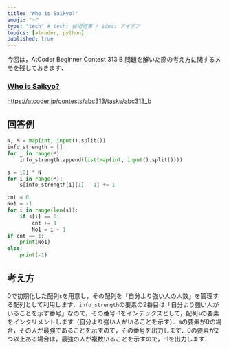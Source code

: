 ```yaml
---
title: "Who is Saikyo?"
emoji: "✨"
type: "tech" # tech: 技術記事 / idea: アイデア
topics: [atcoder, python]
published: true
---
```

今回は，AtCoder Beginner Contest 313 B 問題を解いた際の考え方に関するメモを残しておきます．

### [Who is Saikyo?](https://atcoder.jp/contests/abc313/tasks/abc313_b)
https://atcoder.jp/contests/abc313/tasks/abc313_b

## 回答例
```python
N, M = map(int, input().split())
info_strength = []
for _ in range(M):
    info_strength.append(list(map(int, input().split())))

s = [0] * N
for i in range(M):
    s[info_strength[i][1] - 1] += 1

cnt = 0
No1 = -1
for i in range(len(s)):
    if s[i] == 0:
        cnt += 1
        No1 = i + 1
if cnt == 1:
    print(No1)
else:
    print(-1)
```

## 考え方
0で初期化した配列`s`を用意し，その配列を「自分より強い人の人数」を管理する配列として利用します．`info_strength`の要素の2番目は「自分より強い人がいることを示す番号」なので，その番号-1をインデックスとして，配列`s`の要素をインクリメントします（自分より強い人がいることを示す）．sの要素が0の場合，その人が最強であることを示すので，その番号を出力します．0の要素が2つ以上ある場合は，最強の人が複数いることを示すので，-1を出力します．
